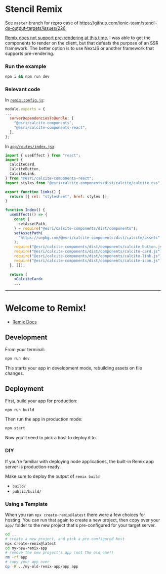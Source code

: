 # Stencil Remix
See `master` branch for repro case of https://github.com/ionic-team/stencil-ds-output-targets/issues/226

[Remix does not support pre-rendering at this time.](https://github.com/remix-run/remix/issues/179) I was able to get the components to render on the client, but that defeats the purpose of an SSR framework. The better option is to use NextJS or another framework that supports pre-rendering.


### Run the example

```bash
npm i && npm run dev
```

### Relevant code

In [`remix.config.js`](https://github.com/benelan/stencil-remix/blob/fix/remix.config.js):

```js
module.exports = {
...
  serverDependenciesToBundle: [
    "@esri/calcite-components",
    "@esri/calcite-components-react",
  ],
};
```
In [`app/routes/index.jsx`](https://github.com/benelan/stencil-remix/blob/fix/app/routes/index.jsx):

```jsx
import { useEffect } from "react";
import {
  CalciteCard,
  CalciteButton,
  CalciteLink,
} from "@esri/calcite-components-react";
import styles from "@esri/calcite-components/dist/calcite/calcite.css";

export function links() {
  return [{ rel: "stylesheet", href: styles }];
}

function Index() {
  useEffect(() => {
    const {
      setAssetPath,
    } = require("@esri/calcite-components/dist/components");
    setAssetPath(
      "https://unpkg.com/@esri/calcite-components/dist/calcite/assets"
    );
    require("@esri/calcite-components/dist/components/calcite-button.js");
    require("@esri/calcite-components/dist/components/calcite-card.js");
    require("@esri/calcite-components/dist/components/calcite-link.js");
    require("@esri/calcite-components/dist/components/calcite-icon.js");
  }, []);
  
  return (
    <CalciteCard>
    ...
```
---

# Welcome to Remix!

- [Remix Docs](https://remix.run/docs)

## Development

From your terminal:

```sh
npm run dev
```

This starts your app in development mode, rebuilding assets on file changes.

## Deployment

First, build your app for production:

```sh
npm run build
```

Then run the app in production mode:

```sh
npm start
```

Now you'll need to pick a host to deploy it to.

### DIY

If you're familiar with deploying node applications, the built-in Remix app server is production-ready.

Make sure to deploy the output of `remix build`

- `build/`
- `public/build/`

### Using a Template

When you ran `npx create-remix@latest` there were a few choices for hosting. You can run that again to create a new project, then copy over your `app/` folder to the new project that's pre-configured for your target server.

```sh
cd ..
# create a new project, and pick a pre-configured host
npx create-remix@latest
cd my-new-remix-app
# remove the new project's app (not the old one!)
rm -rf app
# copy your app over
cp -R ../my-old-remix-app/app app
```
